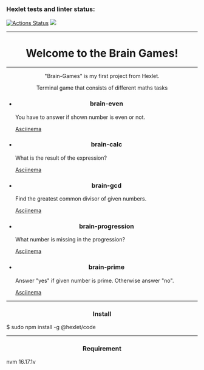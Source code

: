 ### Hexlet tests and linter status:

[![Actions Status](https://github.com/LucyMiMi/fullstack-javascript-project-44/workflows/hexlet-check/badge.svg)](https://github.com/LucyMiMi/fullstack-javascript-project-44/actions)
<a href="https://codeclimate.com/github/LucyMiMi/fullstack-javascript-project-44/maintainability"><img src="https://api.codeclimate.com/v1/badges/2e4cc5f3d3f53a7b16ce/maintainability" /></a>


                
<hr>

<h1 align="center">Welcome to the Brain Games!</h1>

<hr>
<p align="center">"Brain-Games" is my first project from Hexlet.</p>
<p align="center">Terminal game that consists of different maths tasks</p>
<ul>
    <li><h3 align="center">brain-even</h3>
        <p>You have to answer if shown number is even or not.</p>
        <a href="https://asciinema.org/a/mUh5bEuCsmHEKXKu9igxZTZ74">Asciinema</a>
    </li>
    <li><h3 align="center">brain-calc</h3>
        <p>What is the result of the expression?</p>
        <a href="https://asciinema.org/a/u1PeSXLD4B3S7RkHQuB82naIo">Asciinema</a>
    </li>
    <li><h3 align="center">brain-gcd</h3>
        <p>Find the greatest common divisor of given numbers.</p>
        <a href="https://asciinema.org/a/rS6nSR9fJIBJtsKNZxqneeJ8U">Asciinema</a>
    </li>
    <li><h3 align="center">brain-progression</h3>
        <p>What number is missing in the progression?</p>
        <a href="https://asciinema.org/a/jMsNvn3PXDk1AvwBkLENdUvCF">Asciinema</a>
    </li>
    <li><h3 align="center">brain-prime</h3>
        <p>Answer "yes" if given number is prime. Otherwise answer "no".</p>
        <a href="https://asciinema.org/a/0JuJYxHxgCGAd7UviigVvdHMQ">Asciinema</a>
    </li>
</ul>
<hr>
<h3 align="center">Install</h3>
<p>$ sudo npm install -g @hexlet/code</p>
<hr>
<h3 align="center">Requirement</h3>
<p>nvm 16.17.1v</p>
